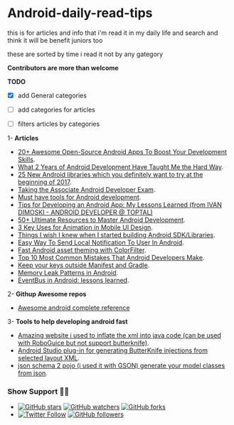 # Android-daily-read-tips
this is for articles and info that i'm read it in my daily life and search and think it will be benefit juniors too

these are sorted by time i read it not by any gategory 

**Contributors are more than welcome**

**TODO** 
- [x] add General categories 
- [ ] add categories for articles 
- [ ] filters articles by categories 


1- **Articles**
-  [20+ Awesome Open-Source Android Apps To Boost Your Development Skills](https://goo.gl/ZPoHxv). 
-  [What 2 Years of Android Development Have Taught Me the Hard Way](https://goo.gl/3yBpxa). 
-  [25 New Android libraries which you definitely want to try at the beginning of 2017](https://goo.gl/mkSPLl).
-  [Taking the Associate Android Developer Exam](https://goo.gl/q9OlUU).
-  [Must have tools for Android development](https://goo.gl/GtY58R).
-  [Tips for Developing an Android App: My Lessons Learned (from  IVAN DIMOSKI - ANDROID DEVELOPER @ TOPTAL)](https://goo.gl/fMUCMl)
-  [50+ Ultimate Resources to Master Android Development](https://goo.gl/G9pHmI).
-  [3 Key Uses for Animation in Mobile UI Design](https://goo.gl/3e7lgR).
-  [Things I wish I knew when I started building Android SDK/Libraries](https://goo.gl/0bElqb).
-  [Easy Way To Send Local Notification To User In Android](https://goo.gl/6rHWTD).
-  [Fast Android asset theming with ColorFilter](https://goo.gl/uaqkye).
-  [Top 10 Most Common Mistakes That Android Developers Make](https://goo.gl/B7TcMg).
-  [Keep your keys outside Manifest and Gradle](https://goo.gl/zxUELs).
-  [Memory Leak Patterns in Android](https://goo.gl/zrT3Au).
-  [EventBus in Android: lessons learned](https://goo.gl/nV24PC).

2- **Githup Awesome repos**
- [Awesome android complete reference](https://goo.gl/0pUQXc)

3- **Tools to help developing android fast**
- [Amazing website i used to inflate the xml into java code (can be used with RoboGuice but not support butterknife)](https://goo.gl/EwjIn9).
- [Android Studio plug-in for generating ButterKnife injections from selected layout XML](https://goo.gl/RTHVlF).
- [json schema 2 pojo (i used it with GSON) generate your model classes from json](https://goo.gl/bnAuUv).

### Show Support :muscle::muscle:
- [![GitHub stars](https://img.shields.io/github/stars/Abdelsattar/Android-daily-read-tips.svg?style=social&label=Star)](https://github.com/Abdelsattar/Android-daily-read-tips)   [![GitHub watchers](https://img.shields.io/github/watchers/Abdelsattar/Android-daily-read-tips.svg?style=social&label=Watch)](https://github.com//Abdelsattar/Android-daily-read-tips)  [![GitHub forks](https://img.shields.io/github/forks/Abdelsattar/Android-daily-read-tips.svg?style=social&label=Fork)](https://github.com/Abdelsattar/Android-daily-read-tips/fork)
-    [![Twitter Follow](https://img.shields.io/twitter/follow/abdelsattar512.svg?style=social)](https://twitter.com/abdelsattar512)  [![GitHub followers](https://img.shields.io/github/followers/Abdelsattar.svg?style=social&label=Follow)](https://github.com/Abdelsattar/Android-daily-read-tips)
